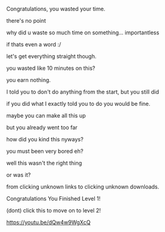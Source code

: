 
Congratulations, you wasted your time. 

there's no point

why did u waste so much time on something... importantless


if thats even a word :/


let's get everything straight though. 


you wasted like 10 minutes on this? 


you earn nothing. 

I told you to don't do anything from the start, but you still did


if you did what I exactly told you to do you would be fine. 


maybe you can make all this up


but you already went too far 


how did you kind this nyways? 


you must been very bored eh? 


well this wasn't the right thing


or was it? 


from clicking unknown links to clicking unknown downloads. 





Congratulations You Finished Level 1! 

(dont) click this to move on to level 2! 

https://youtu.be/dQw4w9WgXcQ

















